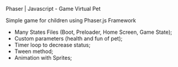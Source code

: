 Phaser | Javascript - Game Virtual Pet

Simple game for children using Phaser.js Framework

- Many States Files (Boot, Preloader, Home Screen, Game State);
- Custom parameters (health and fun of pet);
- Timer loop to decrease status;
- Tween method;
- Animation with Sprites;


